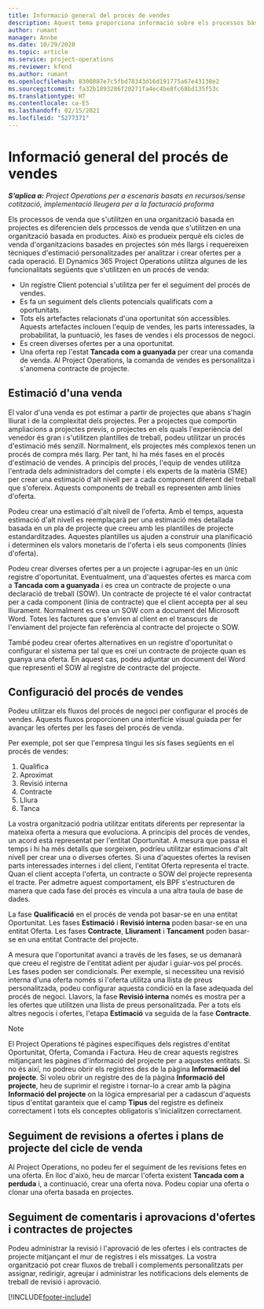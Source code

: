 ```yaml
---
title: Informació general del procés de vendes
description: Aquest tema proporciona informació sobre els processos bàsics de vendes.
author: rumant
manager: Annbe
ms.date: 10/29/2020
ms.topic: article
ms.service: project-operations
ms.reviewer: kfend
ms.author: rumant
ms.openlocfilehash: 8300887e7c5fbd78343d16d191775a67e43138e2
ms.sourcegitcommit: fa32b1893286f20271fa4ec4be8fc68bd135f53c
ms.translationtype: HT
ms.contentlocale: ca-ES
ms.lasthandoff: 02/15/2021
ms.locfileid: "5277371"
---
```

# <a name="sales-process-overview"></a>Informació general del procés de vendes

_**S'aplica a:** Project Operations per a escenaris basats en recursos/sense cotització, implementació lleugera per a la facturació proforma_

Els processos de venda que s'utilitzen en una organització basada en projectes es diferencien dels processos de venda que s'utilitzen en una organització basada en productes. Això es produeix perquè els cicles de venda d'organitzacions basades en projectes són més llargs i requereixen tècniques d'estimació personalitzades per analitzar i crear ofertes per a cada operació. El Dynamics 365 Project Operations utilitza algunes de les funcionalitats següents que s'utilitzen en un procés de venda:

- Un registre Client potencial s'utilitza per fer el seguiment del procés de vendes.
- Es fa un seguiment dels clients potencials qualificats com a oportunitats.
- Tots els artefactes relacionats d'una oportunitat són accessibles. Aquests artefactes inclouen l'equip de vendes, les parts interessades, la probabilitat, la puntuació, les fases de vendes i els processos de negoci.
- Es creen diverses ofertes per a una oportunitat.
- Una oferta rep l'estat **Tancada com a guanyada** per crear una comanda de venda. Al Project Operations, la comanda de vendes es personalitza i s'anomena contracte de projecte.

## <a name="estimate-a-sale"></a>Estimació d'una venda
El valor d'una venda es pot estimar a partir de projectes que abans s'hagin lliurat i de la complexitat dels projectes. Per a projectes que comportin ampliacions a projectes previs, o projectes en els quals l'experiència del venedor és gran i s'utilitzen plantilles de treball, podeu utilitzar un procés d'estimació més senzill. Normalment, els projectes més complexos tenen un procés de compra més llarg. Per tant, hi ha més fases en el procés d'estimació de vendes. A principis del procés, l'equip de vendes utilitza l'entrada dels administradors del compte i els experts de la matèria (SME) per crear una estimació d'alt nivell per a cada component diferent del treball que s'ofereix. Aquests components de treball es representen amb línies d'oferta. 

Podeu crear una estimació d'alt nivell de l'oferta. Amb el temps, aquesta estimació d'alt nivell es reemplaçarà per una estimació més detallada basada en un pla de projecte que creeu amb les plantilles de projecte estandarditzades. Aquestes plantilles us ajuden a construir una planificació i determinen els valors monetaris de l'oferta i els seus components (línies d'oferta). 

Podeu crear diverses ofertes per a un projecte i agrupar-les en un únic registre d'oportunitat. Eventualment, una d'aquestes ofertes es marca com a **Tancada com a guanyada** i es crea un contracte de projecte o una declaració de treball (SOW). Un contracte de projecte té el valor contractat per a cada component (línia de contracte) que el client accepta per al seu lliurament. Normalment es crea un SOW com a document del Microsoft Word. Totes les factures que s'envien al client en el transcurs de l'enviament del projecte fan referència al contracte del projecte o SOW.

També podeu crear ofertes alternatives en un registre d'oportunitat o configurar el sistema per tal que es creï un contracte de projecte quan es guanya una oferta. En aquest cas, podeu adjuntar un document del Word que representi el SOW al registre de contracte del projecte.

## <a name="configure-the-sales-process"></a>Configuració del procés de vendes
Podeu utilitzar els fluxos del procés de negoci per configurar el procés de vendes. Aquests fluxos proporcionen una interfície visual guiada per fer avançar les ofertes per les fases del procés de venda.

Per exemple, pot ser que l'empresa tingui les sis fases següents en el procés de vendes:

1. Qualifica
2. Aproximat
3. Revisió interna
4. Contracte
5. Lliura
6. Tanca 
 
La vostra organització podria utilitzar entitats diferents per representar la mateixa oferta a mesura que evoluciona. A principis del procés de vendes, un acord està representat per l'entitat Oportunitat. A mesura que passa el temps i hi ha més detalls que sorgeixen, podríeu utilitzar estimacions d'alt nivell per crear una o diverses ofertes. Si una d'aquestes ofertes la revisen parts interessades internes i del client, l'entitat Oferta representa el tracte. Quan el client accepta l'oferta, un contracte o SOW del projecte representa el tracte. Per admetre aquest comportament, els BPF s'estructuren de manera que cada fase del procés es vincula a una altra taula de base de dades.

La fase **Qualificació** en el procés de venda pot basar-se en una entitat Oportunitat. Les fases **Estimació** i **Revisió interna** poden basar-se en una entitat Oferta. Les fases **Contracte**, **Lliurament** i **Tancament** poden basar-se en una entitat Contracte del projecte.

A mesura que l'oportunitat avanci a través de les fases, se us demanarà que creeu el registre de l'entitat adient per ajudar i guiar-vos pel procés. Les fases poden ser condicionals. Per exemple, si necessiteu una revisió interna d'una oferta només si l'oferta utilitza una llista de preus personalitzada, podeu configurar aquesta condició en la fase adequada del procés de negoci. Llavors, la fase **Revisió interna** només es mostra per a les ofertes que utilitzen una llista de preus personalitzada. Per a tots els altres negocis i ofertes, l'etapa **Estimació** va seguida de la fase **Contracte**.

> [!NOTE]
> El Project Operations té pàgines específiques dels registres d'entitat Oportunitat, Oferta, Comanda i Factura. Heu de crear aquests registres mitjançant les pàgines d'informació del projecte per a aquestes entitats. Si no és així, no podreu obrir els registres des de la pàgina **Informació del projecte**. Si voleu obrir un registre des de la pàgina **Informació del projecte**, heu de suprimir el registre i tornar-lo a crear amb la pàgina **Informació del projecte** on la lògica empresarial per a cadascun d'aquests tipus d'entitat garanteix que el camp **Tipus** del registre es defineix correctament i tots els conceptes obligatoris s'inicialitzen correctament.


## <a name="track-revisions-to-quotes-and-project-plans-in-the-sales-cycle"></a>Seguiment de revisions a ofertes i plans de projecte del cicle de venda
Al Project Operations, no podeu fer el seguiment de les revisions fetes en una oferta. En lloc d'això, heu de marcar l'oferta existent **Tancada com a perduda** i, a continuació, crear una oferta nova. Podeu copiar una oferta o clonar una oferta basada en projectes.

## <a name="track-comments-and-approvals-of-quotes-and-project-contracts"></a>Seguiment de comentaris i aprovacions d'ofertes i contractes de projectes
Podeu administrar la revisió i l'aprovació de les ofertes i els contractes de projecte mitjançant el mur de registres i els missatges. La vostra organització pot crear fluxos de treball i complements personalitzats per assignar, redirigir, agreujar i administrar les notificacions dels elements de treball de revisió i aprovació.


[!INCLUDE[footer-include](../includes/footer-banner.md)]